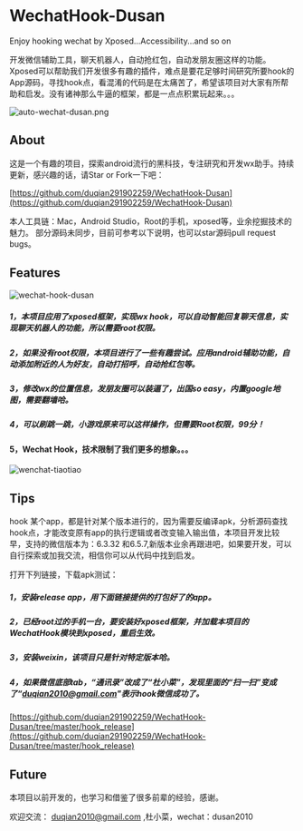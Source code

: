 # WechatHook-Dusan
Enjoy hooking wechat by Xposed...Accessibility...and so on

开发微信辅助工具，聊天机器人，自动抢红包，自动发朋友圈这样的功能。Xposed可以帮助我们开发很多有趣的插件，难点是要花足够时间研究所要hook的App源码，寻找hook点，看混淆的代码是在太痛苦了，希望该项目对大家有所帮助和启发。没有诸神那么牛逼的框架，都是一点点积累玩起来。。。

![auto-wechat-dusan.png](http://upload-images.jianshu.io/upload_images/2001922-59bb02f4ed2cfe65.png?imageMogr2/auto-orient/strip%7CimageView2/2/w/1240)


## About 

这是一个有趣的项目，探索android流行的黑科技，专注研究和开发wx助手。持续更新，感兴趣的话，请Star or Fork一下吧：

[https://github.com/duqian291902259/WechatHook-Dusan](https://github.com/duqian291902259/WechatHook-Dusan)

本人工具链：Mac，Android Studio，Root的手机，xposed等，业余挖掘技术的魅力。
部分源码未同步，目前可参考以下说明，也可以star源码pull request bugs。

## Features

![wechat-hook-dusan](https://github.com/duqian291902259/WechatHook-Dusan/blob/master/screenshot/wechat-hook-dusan.png)


##### 1，本项目应用了xposed框架，实现wx hook，可以自动智能回复聊天信息，实现聊天机器人的功能，所以需要root权限。

##### 2，如果没有root权限，本项目进行了一些有趣尝试。应用android辅助功能，自动添加附近的人为好友，自动打招呼，自动抢红包等。

##### 3，修改wx的位置信息，发朋友圈可以装逼了，出国so easy，内置google地图，需要翻墙哈。

##### 4，可以刷跳一跳，小游戏原来可以这样操作，但需要Root权限，99分！

#### 5，Wechat Hook，技术限制了我们更多的想象。。。

![wenchat-tiaotiao](https://github.com/duqian291902259/WechatHook-Dusan/blob/master/screenshot/wenchat-tiaotiao.png)


## Tips
hook 某个app，都是针对某个版本进行的，因为需要反编译apk，分析源码查找hook点，才能改变原有app的执行逻辑或者改变输入输出值，本项目开发比较早，支持的微信版本为：6.3.32 和6.5.7,新版本业余再跟进吧，如果要开发，可以自行探索或加我交流，相信你可以从代码中找到启发。

打开下列链接，下载apk测试：
##### 1，安装release app，用下面链接提供的打包好了的app。

##### 2，已经root过的手机一台，要安装好xposed框架，并加载本项目的WechatHook模块到xposed，重启生效。

##### 3，安装weixin，该项目只是针对特定版本哈。

##### 4，如果微信底部tab，“通讯录”改成了“杜小菜”，发现里面的“扫一扫”变成了“duqian2010@gmail.com"表示hook微信成功了。

[https://github.com/duqian291902259/WechatHook-Dusan/tree/master/hook_release](https://github.com/duqian291902259/WechatHook-Dusan/tree/master/hook_release)

## Future

本项目以前开发的，也学习和借鉴了很多前辈的经验，感谢。

欢迎交流：
duqian2010@gmail.com ,杜小菜，wechat：dusan2010


